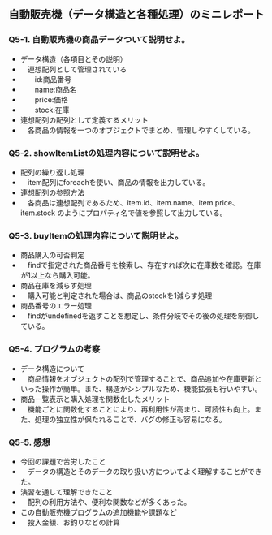 ## 自動販売機（データ構造と各種処理）のミニレポート
### Q5-1. 自動販売機の商品データついて説明せよ。
* データ構造（各項目とその説明）
* 　連想配列として管理されている
* 　　id:商品番号
* 　　name:商品名
* 　　price:価格
* 　　stock:在庫
* 連想配列の配列として定義するメリット
* 　各商品の情報を一つのオブジェクトでまとめ、管理しやすくしている。
### Q5-2. showItemListの処理内容について説明せよ。
* 配列の繰り返し処理
* 　item配列にforeachを使い、商品の情報を出力している。
* 連想配列の参照方法
* 　各商品は連想配列であるため、item.id、item.name、item.price、item.stock のようにプロパティ名で値を参照して出力している。
### Q5-3. buyItemの処理内容について説明せよ。
* 商品購入の可否判定
* 　findで指定された商品番号を検索し、存在すれば次に在庫数を確認。在庫が1以上なら購入可能。
* 商品在庫を減らす処理
* 　購入可能と判定された場合は、商品のstockを1減らす処理
* 商品番号のエラー処理
* 　findがundefinedを返すことを想定し、条件分岐でその後の処理を制御している。
### Q5-4. プログラムの考察
* データ構造について
* 　商品情報をオブジェクトの配列で管理することで、商品追加や在庫更新といった操作が簡単。また、構造がシンプルなため、機能拡張も行いやすい。
* 商品一覧表示と購入処理を関数化したメリット
* 　機能ごとに関数化することにより、再利用性が高まり、可読性も向上。また、処理の独立性が保たれることで、バグの修正も容易になる。
### Q5-5. 感想
* 今回の課題で苦労したこと
* 　データの構造とそのデータの取り扱い方についてよく理解することができた。
* 演習を通して理解できたこと
* 　配列の利用方法や、便利な関数などが多くあった。
* この自動販売機プログラムの追加機能や課題など
* 　投入金額、お釣りなどの計算
